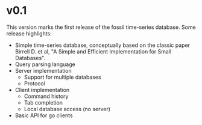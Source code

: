 # v0.1

This version marks the first release of the fossil time-series database.
Some release highlights:

  * Simple time-series database, conceptually based on the classic paper
    Birrell D. et al, "A Simple and Efficient Implementation for Small Databases".
  * Query parsing language
  * Server implementation
    * Support for multiple databases
    * Protocol
  * Client implementation
    * Command history
    * Tab completion
    * Local database access (no server)
  * Basic API for go clients